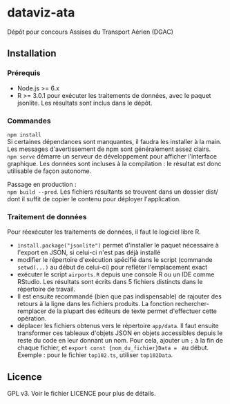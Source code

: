 # dataviz-ata
Dépôt pour concours Assises du Transport Aérien (DGAC)

## Installation

### Prérequis

* Node.js >= 6.x
* R >= 3.0.1 pour exécuter les traitements de données, avec le paquet jsonlite. Les résultats sont inclus dans le dépôt. 

### Commandes

`npm install`  
Si certaines dépendances sont manquantes, il faudra les installer à la main. Les messages d'avertissement de npm sont généralement assez clairs.  
`npm serve`  démarre un serveur de développement pour afficher l'interface graphique. Les données sont incluses à la compilation : le résultat est donc utilisable de façon autonome. 

Passage en production :  
`npm build --prod`. Les fichiers résultants se trouvent dans un dossier dist/ dont il suffit de copier le contenu pour déployer l'application. 

### Traitement de données

Pour réexécuter les traitements de données, il faut le logiciel libre R.  
* `install.package("jsonlite")` permet d'installer le paquet nécessaire à l'export en JSON, si celui-ci n'est pas déjà installé
* modifier le répertoire d'exécution spécifié dans le script (commande `setwd(...)` au début de celui-ci) pour refléter l'emplacement exact
* exécuter le script `airports.R` depuis une console R ou un IDE comme RStudio. Les résultats sont écrits dans 5 fichiers distincts dans le répertoire de travail.
* Il est ensuite recommandé (bien que pas indispensable) de rajouter des retours à la ligne dans les fichiers produits. La fonction rechercher-remplacer de la plupart des éditeurs de texte permet d'effectuer cette opération. 
* déplacer les fichiers obtenus vers le répertoire `app/data`. Il faut ensuite transformer ces tableaux d'objets JSON en objets accessibles depuis le reste du code en leur donnant un nom. Pour cela, ajouter un `;` à la fin de chaque fichier, et `export const {nom_du_fichier}Data = ` au début. Exemple : pour le fichier `top102.ts`, utiliser `top102Data`. 

## Licence

GPL v3. Voir le fichier LICENCE pour plus de détails. 
